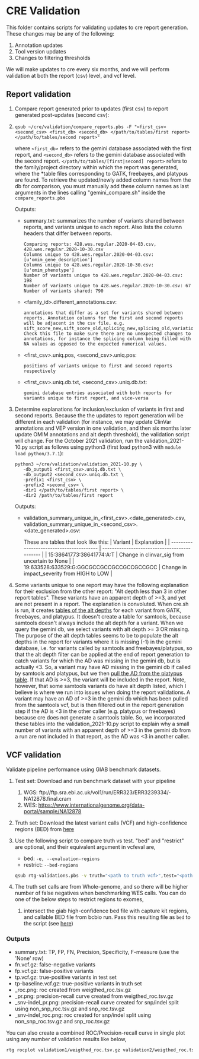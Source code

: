 # CRE Validation 
This folder contains scripts for validating updates to cre report generation. These changes may be any of the following:
1. Annotation updates
2. Tool version updates
3. Changes to filtering thresholds

We will make updates to cre every six months, and we will perform validation at both the report (csv) level, and vcf level.

## Report validation
1. Compare report generated prior to updates (first csv) to report generated post-updates (second csv): 
2. `qsub ~/cre/validation/compare_reports.pbs -F "<first_csv> <second_csv> <first_db> <second_db> </path/to/tables/first report> </path/to/tables/second report>"`
   
   where `<first_db>` refers to the gemini database associated with the first report, and `<second_db>` refers to the gemini database associated with the second report. `</path/to/tables/[first|second] report>` refers to the family/project directory within which the report was generated, where the *table files corresponding to GATK, freebayes, and platypus are found.
   To retrieve the updated/newly added column names from the db for comparison, you must manually add these column names as last arguments in the lines calling "gemini_compare.sh" inside the `compare_reports.pbs`
   
   Outputs:
    *  summary.txt: summarizes the number of variants shared between reports, and variants unique to each report. Also lists the column headers that differ between reports.
        
        ```
        Comparing reports: 428.wes.regular.2020-04-03.csv, 428.wes.regular.2020-10-30.csv
        Columns unique to 428.wes.regular.2020-04-03.csv: [u'omim_gene_description']
        Columns unique to 428.wes.regular.2020-10-30.csv: [u'omim_phenotype']
        Number of variants unique to 428.wes.regular.2020-04-03.csv: 198
        Number of variants unique to 428.wes.regular.2020-10-30.csv: 67
        Number of variants shared: 790
        ``` 
    *  <family_id>.different_annotations.csv: 


           annotations that differ as a set for variants shared between reports. Annotation columns for the first and second reports will be adjacent in the csv file, e.g. sift_score_new,sift_score_old,splicing_new,splicing_old,variation_new,variation_old. Check this file to make sure there are no unexpected changes to annotations, for instance the splicing column being filled with NA values as opposed to the expected numerical values.

    *  <first_csv>.uniq.pos, <second_csv>.uniq.pos:

           positions of variants unique to first and second reports respectively

    *  <first_csv>.uniq.db.txt, <second_csv>.uniq.db.txt:

           gemini database entries associated with both reports for variants unique to first report, and vice-versa

  1. Determine explanations for inclusion/exclusion of variants in first and second reports. Because the the updates to report generation will be different in each validation (for instance, we may update ClinVar annotations and VEP version in one validation, and then six months later update OMIM annotations and alt depth threshold), the validation script will change. For the October 2021 validation, run the validation_2021-10.py script as follows using python3 (first load python3 with `module load python/3.7.1`):
     ```python3
     python3 ~/cre/validation/validation_2021-10.py \
        -db_output1 <first_csv>.uniq.db.txt \
        -db_output2 <second_csv>.uniq.db.txt \
        -prefix1 <first_csv> \
        -prefix2 <second_csv> \
        -dir1 </path/to/tables/first report> \
        -dir2 /path/to/tables/first report
     ```

     Outputs:
      * validation_summary_unique_in_<first_csv>.<date_generated>.csv, validation_summary_unique_in_<second_csv>.<date_generated>.csv:
          
          These are tables that look like this:
          | Variant                                  | Explanation                                  |
          | ---------------------------------------- | -------------------------------------------- |
          | 15:38641773:38641774:A:T                 | Change in clinvar_sig from uncertain to None |
          | 19:633528:633529:G:GGCGCCGCCGCCGCCGCCGCC | Change in impact_severity from HIGH to LOW   |

   1. Some variants unique to one report may have the following explanation for their exclusion from the other report: "Alt depth less than 3 in other report tables". These variants have an apparent depth of >=3, and yet are not present in a report. The explanation is convoluted. When cre.sh is run, it creates [tables of the alt depths](https://github.com/ccmbioinfo/cre/blob/master/cre.sh#L209) for each variant from GATK, freebayes, and platypus. It doesn't create a table for samtools, because samtools doesn't always include the alt depth for a variant. When we query the gemini db, we select variants with alt depth >= 3 OR missing. The purpose of the alt depth tables seems to be to populate the alt depths in the report for variants where it is missing (-1) in the gemini database, i.e. for variants called by samtools and freebayes/platypus, so that the alt depth filter can be applied at the end of report generation to catch variants for which the AD was missing in the gemini db, but is actually <3. So, a variant may have AD missing in the gemini db if called by samtools and platypus, but we then [pull the AD from the platypus table](https://github.com/ccmbioinfo/cre/blob/master/cre.vcf2db.R#L455). If that AD is >=3, the variant will be included in the report. Note, however, that some samtools variants do have alt depth listed, which I believe is where we run into issues when doing the report validations. A variant may have an AD of >=3 in the gemini db which has been pulled from the samtools vcf, but is then filtered out in the report generation step if the AD is <3 in the other caller (e.g. platypus or freebayes) because cre does not generate a samtools table. So, we incorporated these tables into the validation_2021-10.py script to explain why a small number of variants with an apparent depth of >=3 in the gemini db from a run are not included in that report, as the AD was <3 in another caller.  

## VCF validation 

Validate pipeline performance using GIAB benchmark datasets. 
1. Test set: Download and run benchmark dataset with your pipeline 
   1. WGS: ftp:/­/­ftp.­sra.­ebi.­ac.­uk/­vol1/­run/­ERR323/­ERR3239334/­NA12878.­final.­cram
   2. WES: https://www.internationalgenome.org/data-portal/sample/NA12878 
2. Truth set: Download the latest variant calls (VCF) and high-confidence regions (BED) from [here](http://ftp-trace.ncbi.nlm.nih.gov/giab/ftp/release/NA12878_HG001/latest/GRCh37/)
3. Use the following script to compare truth vs test. "bed" and "restrict" are optional, and their equivalent argument in vcfeval are,
   * bed: `-e, --evaluation-regions` 
   * restrict: `--bed-regions`
   ```bash
   qsub rtg-validations.pbs -v truth="<path to truth vcf>",test="<path to test vcf>",out="output folder name"[,bed="<path to high-conf bed>",restrict="<path to exomes.bed>"(optional)]
   ```

4. The truth set calls are from Whole-genome, and so there will be higher number of false negatives when benchmarking WES calls. You can do one of the below steps to restrict regions to exomes,
   1. intersect the giab high-confidence bed file with capture kit regions, and callable BED file from bcbio run. Pass this resulting file as `bed`
   to the script (see [here](https://github.com/bcbio/bcbio-nextgen/blob/747045809e493a5cca0dad0ec4ff053afafd6708/config/examples/NA12878.validate.sh))

### Outputs

* summary.txt: TP, FP, FN, Precision, Specificity, F-measure (use the 'None' row)
* fn.vcf.gz: false-negative variants
* fp.vcf.gz: false-positive variants
* tp.vcf.gz: true-positive variants in test set
* tp-baseline.vcf.gz: true-positive variants in truth set
* <prefix>_roc.png: roc created from weigthed_roc.tsv.gz
* <prefix>_pr.png: precision-recall curve created from weigthed_roc.tsv.gz
* <prefix>_snv-indel_pr.png: precision-recall curve created for snp/indel split using non_snp_roc.tsv.gz and snp_roc.tsv.gz
* <prefix>_snv-indel_roc.png: roc created for snp/indel split using non_snp_roc.tsv.gz and snp_roc.tsv.gz
  
You can also create a combined ROC/Precision-recall curve in single plot using any number of validation results like below,

```bash
rtg rocplot validation1/weigthed_roc.tsv.gz validation2/weigthed_roc.tsv.gz --png=validation12_roc.png
```
